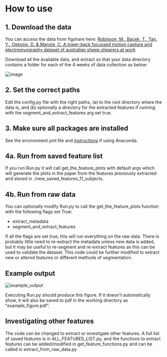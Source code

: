 # How to use

## 1. Download the data
You can access the data from figshare here:
[Robinson, M., Bacek, T., Tan, Y., Oetomo, D. & Manzie, C. A lower-back focussed motion capture and electromyography 
dataset of australian sheep shearers at work](https://figshare.com/s/dce9e7a046e44b7499bf)

Download all the available data, and extract so that your data directory contains a folder for each of the 4 weeks of data collection as below:

![image](https://github.com/user-attachments/assets/71102995-31d7-4ed6-b987-8df72e3f608b)

## 2. Set the correct paths
Edit the config.py file with the right paths, (a) to the root directory where 
the data is, and (b) optionally a directory for the extracted features 
if running with the segment_and_extract_features arg set true.

## 3. Make sure all packages are installed
See the environment.yml file and [instructions](https://docs.conda.io/projects/conda/en/latest/user-guide/tasks/manage-environments.html#creating-an-environment-from-an-environment-yml-file) if using Anaconda.

## 4a. Run from saved feature list
If you run Run.py it will call get_the_feature_plots with default args which
will generate the plots in the paper from the features previously extracted and stored
in ./new_saved_features_11_subjects.

## 4b. Run from raw data
You can optionally modify Run.py to call the get_the_feature_plots function with the following
flags set True:
* extract_metadata
* segment_and_extract_features
    
If all the flags are set true, this will run everything on the raw data.
There is probably little need to re-extract the metadata unless new data is added,
but it  may be useful to re-segment and re-extract features as this can be used to 
validate the dataset. This code could be further modified to extract new or altered
features or different methods of segmentation.

## Example output
![example_output](https://github.com/user-attachments/assets/6eb72d5a-96ba-46de-ac2c-6a83f7f4f874)

Executing Run.py should produce this figure. If it doesn't automatically show, it will also be saved 
to pdf in the working directory as "example_figure.pdf".


## Investigating other features
The code can be changed to extract or investigate other features. A full list
of saved features is in ALL_FEATURES_LIST.py, and the functions to extract
features can be added/modified in get_feature_functions.py and can be called in
extract_from_raw_data.py

